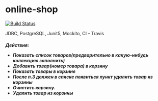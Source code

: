 # online-shop

[![Build Status](https://travis-ci.com/ArturNikitin/online-shop.svg?branch=master)](https://travis-ci.com/ArturNikitin/online-shop)

JDBC, PostgreSQL, Junit5, Mockito, CI - Travis

<h5>Действия:
<ul>
	<li>Показать список товаров(предварительно в какую-нибудь коллекцию заполнить)
	<li>Добавить товар(номер товара) в корзину
	<li>Показать товары в корзине
	<li>После п.3 должен в списке появиться пункт удалить товар из корзины
	<li>Очистить корзину.
    <li>Удалить товар из корзины
</ul>